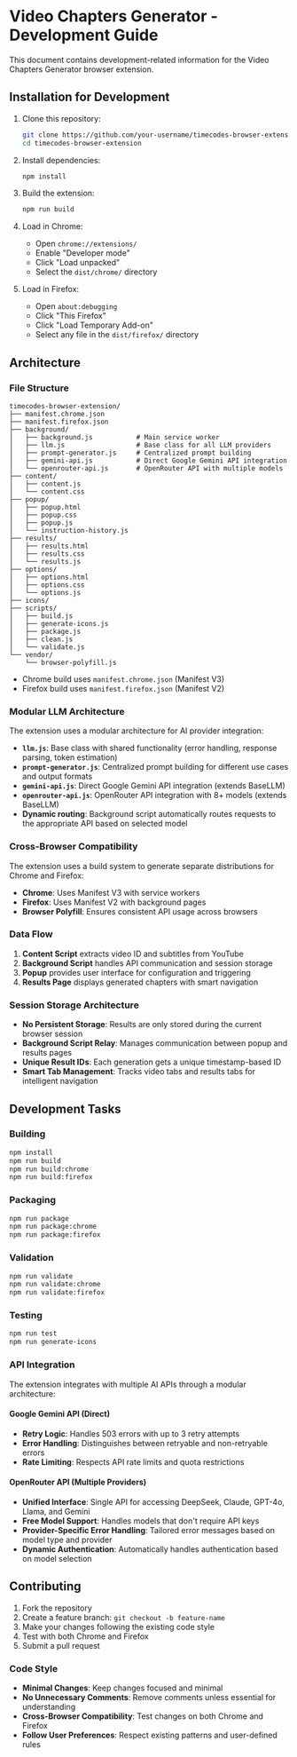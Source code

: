 # Video Chapters Generator - Development Guide

This document contains development-related information for the Video Chapters Generator browser extension.

## Installation for Development

1. Clone this repository:

   ```bash
   git clone https://github.com/your-username/timecodes-browser-extension.git
   cd timecodes-browser-extension
   ```

2. Install dependencies:

   ```bash
   npm install
   ```

3. Build the extension:

   ```bash
   npm run build
   ```

4. Load in Chrome:

   * Open `chrome://extensions/`
   * Enable "Developer mode"
   * Click "Load unpacked"
   * Select the `dist/chrome/` directory

5. Load in Firefox:

   * Open `about:debugging`
   * Click "This Firefox"
   * Click "Load Temporary Add-on"
   * Select any file in the `dist/firefox/` directory

## Architecture

### File Structure

```
timecodes-browser-extension/
├── manifest.chrome.json
├── manifest.firefox.json
├── background/
│   ├── background.js           # Main service worker
│   ├── llm.js                  # Base class for all LLM providers
│   ├── prompt-generator.js     # Centralized prompt building
│   ├── gemini-api.js           # Direct Google Gemini API integration
│   └── openrouter-api.js       # OpenRouter API with multiple models
├── content/
│   ├── content.js
│   └── content.css
├── popup/
│   ├── popup.html
│   ├── popup.css
│   ├── popup.js
│   └── instruction-history.js
├── results/
│   ├── results.html
│   ├── results.css
│   └── results.js
├── options/
│   ├── options.html
│   ├── options.css
│   └── options.js
├── icons/
├── scripts/
│   ├── build.js
│   ├── generate-icons.js
│   ├── package.js
│   ├── clean.js
│   └── validate.js
└── vendor/
    └── browser-polyfill.js
```

- Chrome build uses `manifest.chrome.json` (Manifest V3)
- Firefox build uses `manifest.firefox.json` (Manifest V2)

### Modular LLM Architecture

The extension uses a modular architecture for AI provider integration:

* **`llm.js`**: Base class with shared functionality (error handling, response parsing, token estimation)
* **`prompt-generator.js`**: Centralized prompt building for different use cases and output formats  
* **`gemini-api.js`**: Direct Google Gemini API integration (extends BaseLLM)
* **`openrouter-api.js`**: OpenRouter API integration with 8+ models (extends BaseLLM)
* **Dynamic routing**: Background script automatically routes requests to the appropriate API based on selected model

### Cross-Browser Compatibility

The extension uses a build system to generate separate distributions for Chrome and Firefox:

* **Chrome**: Uses Manifest V3 with service workers
* **Firefox**: Uses Manifest V2 with background pages
* **Browser Polyfill**: Ensures consistent API usage across browsers

### Data Flow

1. **Content Script** extracts video ID and subtitles from YouTube
2. **Background Script** handles API communication and session storage
3. **Popup** provides user interface for configuration and triggering
4. **Results Page** displays generated chapters with smart navigation

### Session Storage Architecture

* **No Persistent Storage**: Results are only stored during the current browser session
* **Background Script Relay**: Manages communication between popup and results pages
* **Unique Result IDs**: Each generation gets a unique timestamp-based ID
* **Smart Tab Management**: Tracks video tabs and results tabs for intelligent navigation

## Development Tasks

### Building

```bash
npm install
npm run build
npm run build:chrome
npm run build:firefox
```

### Packaging

```bash
npm run package
npm run package:chrome
npm run package:firefox
```

### Validation

```bash
npm run validate
npm run validate:chrome
npm run validate:firefox
```

### Testing

```bash
npm run test
npm run generate-icons
```

### API Integration

The extension integrates with multiple AI APIs through a modular architecture:

#### Google Gemini API (Direct)
* **Retry Logic**: Handles 503 errors with up to 3 retry attempts
* **Error Handling**: Distinguishes between retryable and non-retryable errors  
* **Rate Limiting**: Respects API rate limits and quota restrictions

#### OpenRouter API (Multiple Providers)
* **Unified Interface**: Single API for accessing DeepSeek, Claude, GPT-4o, Llama, and Gemini
* **Free Model Support**: Handles models that don't require API keys
* **Provider-Specific Error Handling**: Tailored error messages based on model type and provider
* **Dynamic Authentication**: Automatically handles authentication based on model selection

## Contributing

1. Fork the repository
2. Create a feature branch: `git checkout -b feature-name`
3. Make your changes following the existing code style
4. Test with both Chrome and Firefox
5. Submit a pull request

### Code Style

* **Minimal Changes**: Keep changes focused and minimal
* **No Unnecessary Comments**: Remove comments unless essential for understanding
* **Cross-Browser Compatibility**: Test changes on both Chrome and Firefox
* **Follow User Preferences**: Respect existing patterns and user-defined rules 